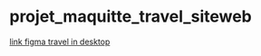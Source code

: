 # projet_maquitte_travel_siteweb
[link figma travel in desktop](https://www.figma.com/file/eLCGMzuXfkuRRQ0QW4dq9B/maquittage_travel_site-web_briefes_1?node-id=0%3A1)

